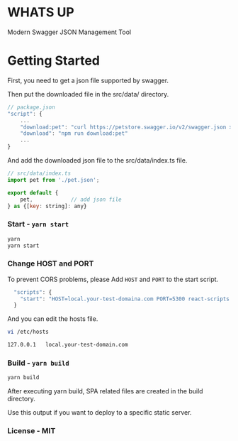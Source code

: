 # WHATS UP

Modern Swagger JSON Management Tool 


# Getting Started 

First, you need to get a json file supported by swagger.

Then put the downloaded file in the src/data/ directory.

```js
// package.json 
"script": {
    ...
    "download:pet": "curl https://petstore.swagger.io/v2/swagger.json > src/data/pet.json",
    "download": "npm run download:pet"
    ...
}


```

And add the downloaded json file to the src/data/index.ts file.

```js
// src/data/index.ts 
import pet from './pet.json';

export default {
    pet,            // add json file 
} as {[key: string]: any}

```

### Start - `yarn start`


```sh
yarn 
yarn start 
```

### Change HOST and PORT

To prevent CORS problems, please Add `HOST` and `PORT` to the start script.

```js
  "scripts": {
    "start": "HOST=local.your-test-domaina.com PORT=5300 react-scripts start --progress",
  }
```

And you can edit the hosts file.

```sh
vi /etc/hosts

127.0.0.1   local.your-test-domain.com 

```

### Build - `yarn build`

```sh
yarn build
```

After executing yarn build, SPA related files are created in the build directory.

Use this output if you want to deploy to a specific static server.

### License - MIT 